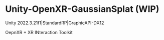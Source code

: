 # Unity-OpenXR-GaussianSplat (WIP)
Unity 2022.3.21f1|StandardRP|GraphicAPI-DX12

OepnXR + XR INteraction Toolkit

